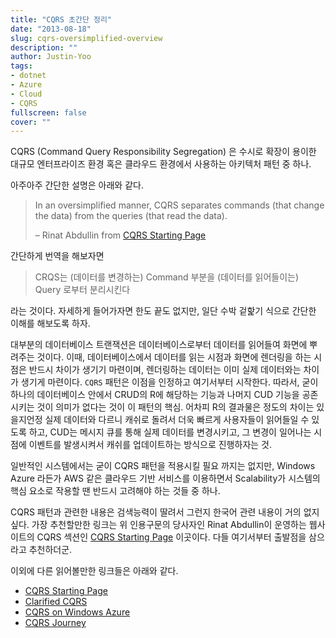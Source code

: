 ```yaml
---
title: "CQRS 초간단 정리"
date: "2013-08-18"
slug: cqrs-oversimplified-overview
description: ""
author: Justin-Yoo
tags:
- dotnet
- Azure
- Cloud
- CQRS
fullscreen: false
cover: ""
---
```


CQRS (Command Query Responsibility Segregation) 은 수시로 확장이 용이한 대규모 엔터프라이즈 환경 혹은 클라우드 환경에서 사용하는 아키텍처 패턴 중 하나.

아주아주 간단한 설명은 아래와 같다.

> In an oversimplified manner, CQRS separates commands (that change the data) from the queries (that read the data).
> 
> – Rinat Abdullin from [CQRS Starting Page](http://abdullin.com/cqrs)

간단하게 번역을 해보자면

> CRQS는 (데이터를 변경하는) Command 부분을 (데이터를 읽어들이는) Query 로부터 분리시킨다

라는 것이다. 자세하게 들어가자면 한도 끝도 없지만, 일단 수박 겉핥기 식으로 간단한 이해를 해보도록 하자.

대부분의 데이터베이스 트랜잭션은 데이터베이스로부터 데이터를 읽어들여 화면에 뿌려주는 것이다. 이때, 데이터베이스에서 데이터를 읽는 시점과 화면에 렌더링을 하는 시점은 반드시 차이가 생기기 마련이며, 렌더링하는 데이터는 이미 실제 데이터와는 차이가 생기게 마련이다. `CQRS` 패턴은 이점을 인정하고 여기서부터 시작한다. 따라서, 굳이 하나의 데이터베이스 안에서 CRUD의 R에 해당하는 기능과 나머지 CUD 기능을 공존시키는 것이 의미가 없다는 것이 이 패턴의 핵심. 어차피 R의 결과물은 정도의 차이는 있을지언정 실제 데이터와 다르니 캐쉬로 돌려서 더욱 빠르게 사용자들이 읽어들일 수 있도록 하고, CUD는 메시지 큐를 통해 실제 데이터를 변경시키고, 그 변경이 일어나는 시점에 이벤트를 발생시켜서 캐쉬를 업데이트하는 방식으로 진행하자는 것.

일반적인 시스템에서는 굳이 CQRS 패턴을 적용시킬 필요 까지는 없지만, Windows Azure 라든가 AWS 같은 클라우드 기반 서비스를 이용하면서 Scalability가 시스템의 핵심 요소로 작용할 땐 반드시 고려해야 하는 것들 중 하나.

CQRS 패턴과 관련한 내용은 검색능력이 딸려서 그런지 한국어 관련 내용이 거의 없지 싶다. 가장 추천할만한 링크는 위 인용구문의 당사자인 Rinat Abdullin이 운영하는 웹사이트의 CQRS 섹션인 [CQRS Starting Page](http://abdullin.com/cqrs) 이곳이다. 다들 여기서부터 출발점을 삼으라고 추천하더군.

이외에 다른 읽어볼만한 링크들은 아래와 같다.

- [CQRS Starting Page](http://abdullin.com/cqrs)
- [Clarified CQRS](http://www.udidahan.com/2009/12/09/clarified-cqrs)
- [CQRS on Windows Azure](http://msdn.microsoft.com/en-us/magazine/gg983487.aspx)
- [CQRS Journey](http://msdn.microsoft.com/en-us/library/jj554200.aspx)
